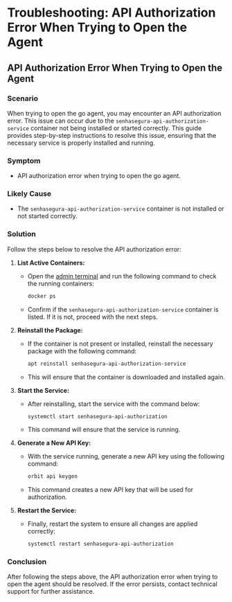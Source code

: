 # Troubleshooting: API Authorization Error When Trying to Open the Agent

## API Authorization Error When Trying to Open the Agent

### Scenario

When trying to open the go agent, you may encounter an API authorization error. This issue can occur due to the `senhasegura-api-authorization-service` container not being installed or started correctly. This guide provides step-by-step instructions to resolve this issue, ensuring that the necessary service is properly installed and running.

### Symptom

- API authorization error when trying to open the go agent.

### Likely Cause

- The `senhasegura-api-authorization-service` container is not installed or not started correctly.

### Solution

Follow the steps below to resolve the API authorization error:

1. **List Active Containers:**
   - Open the [admin terminal](/v3-33/docs/administration-ssh-access) and run the following command to check the running containers:
     ```bash
     docker ps
     ```
   - Confirm if the `senhasegura-api-authorization-service` container is listed. If it is not, proceed with the next steps.

2. **Reinstall the Package:**
   - If the container is not present or installed, reinstall the necessary package with the following command:
     ```bash
     apt reinstall senhasegura-api-authorization-service
     ```
   - This will ensure that the container is downloaded and installed again.

3. **Start the Service:**
   - After reinstalling, start the service with the command below:
     ```bash
     systemctl start senhasegura-api-authorization
     ```
   - This command will ensure that the service is running.

4. **Generate a New API Key:**
   - With the service running, generate a new API key using the following command:
     ```bash
     orbit api keygen
     ```
   - This command creates a new API key that will be used for authorization.

5. **Restart the Service:**
   - Finally, restart the system to ensure all changes are applied correctly:
     ```bash
     systemctl restart senhasegura-api-authorization
     ```

### Conclusion

After following the steps above, the API authorization error when trying to open the agent should be resolved. If the error persists, contact technical support for further assistance.
